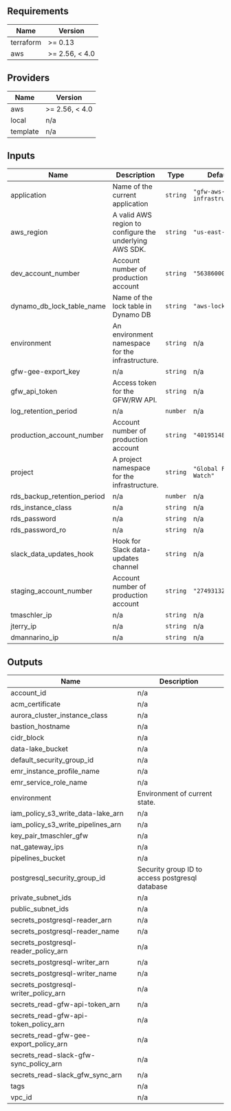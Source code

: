 ## Requirements

| Name | Version |
|------|---------|
| terraform | >= 0.13 |
| aws | >= 2.56, < 4.0 |

## Providers

| Name | Version |
|------|---------|
| aws | >= 2.56, < 4.0 |
| local | n/a |
| template | n/a |

## Inputs

| Name | Description | Type | Default | Required |
|------|-------------|------|---------|:--------:|
| application | Name of the current application | `string` | `"gfw-aws-core-infrastructure"` | no |
| aws\_region | A valid AWS region to configure the underlying AWS SDK. | `string` | `"us-east-1"` | no |
| dev\_account\_number | Account number of production account | `string` | `"563860007740"` | no |
| dynamo\_db\_lock\_table\_name | Name of the lock table in Dynamo DB | `string` | `"aws-locks"` | no |
| environment | An environment namespace for the infrastructure. | `string` | n/a | yes |
| gfw-gee-export\_key | n/a | `string` | n/a | yes |
| gfw\_api\_token | Access token for the GFW/RW API. | `string` | n/a | yes |
| log\_retention\_period | n/a | `number` | n/a | yes |
| production\_account\_number | Account number of production account | `string` | `"401951483516"` | no |
| project | A project namespace for the infrastructure. | `string` | `"Global Forest Watch"` | no |
| rds\_backup\_retention\_period | n/a | `number` | n/a | yes |
| rds\_instance\_class | n/a | `string` | n/a | yes |
| rds\_password | n/a | `string` | n/a | yes |
| rds\_password\_ro | n/a | `string` | n/a | yes |
| slack\_data\_updates\_hook | Hook for Slack data-updates channel | `string` | n/a | yes |
| staging\_account\_number | Account number of production account | `string` | `"274931322839"` | no |
| tmaschler\_ip | n/a | `string` | n/a | yes |
| jterry\_ip | n/a | `string` | n/a | yes |
| dmannarino\_ip | n/a | `string` | n/a | yes |

## Outputs

| Name | Description |
|------|-------------|
| account\_id | n/a |
| acm\_certificate | n/a |
| aurora\_cluster\_instance\_class | n/a |
| bastion\_hostname | n/a |
| cidr\_block | n/a |
| data-lake\_bucket | n/a |
| default\_security\_group\_id | n/a |
| emr\_instance\_profile\_name | n/a |
| emr\_service\_role\_name | n/a |
| environment | Environment of current state. |
| iam\_policy\_s3\_write\_data-lake\_arn | n/a |
| iam\_policy\_s3\_write\_pipelines\_arn | n/a |
| key\_pair\_tmaschler\_gfw | n/a |
| nat\_gateway\_ips | n/a |
| pipelines\_bucket | n/a |
| postgresql\_security\_group\_id | Security group ID to access postgresql database |
| private\_subnet\_ids | n/a |
| public\_subnet\_ids | n/a |
| secrets\_postgresql-reader\_arn | n/a |
| secrets\_postgresql-reader\_name | n/a |
| secrets\_postgresql-reader\_policy\_arn | n/a |
| secrets\_postgresql-writer\_arn | n/a |
| secrets\_postgresql-writer\_name | n/a |
| secrets\_postgresql-writer\_policy\_arn | n/a |
| secrets\_read-gfw-api-token\_arn | n/a |
| secrets\_read-gfw-api-token\_policy\_arn | n/a |
| secrets\_read-gfw-gee-export\_policy\_arn | n/a |
| secrets\_read-slack-gfw-sync\_policy\_arn | n/a |
| secrets\_read-slack\_gfw\_sync\_arn | n/a |
| tags | n/a |
| vpc\_id | n/a |

